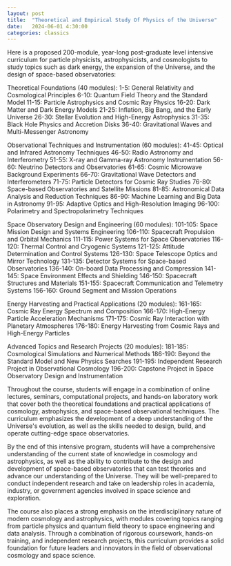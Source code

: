 ```yaml
---
layout: post
title:  "Theoretical and Empirical Study Of Physics of the Universe"
date:   2024-06-01 4:30:00
categories: classics
---
```


Here is a proposed 200-module, year-long post-graduate level intensive curriculum for particle physicists, astrophysicists, and cosmologists to study topics such as dark energy, the expansion of the Universe, and the design of space-based observatories:

Theoretical Foundations (40 modules):
1-5: General Relativity and Cosmological Principles
6-10: Quantum Field Theory and the Standard Model
11-15: Particle Astrophysics and Cosmic Ray Physics
16-20: Dark Matter and Dark Energy Models
21-25: Inflation, Big Bang, and the Early Universe
26-30: Stellar Evolution and High-Energy Astrophysics
31-35: Black Hole Physics and Accretion Disks
36-40: Gravitational Waves and Multi-Messenger Astronomy

Observational Techniques and Instrumentation (60 modules):
41-45: Optical and Infrared Astronomy Techniques
46-50: Radio Astronomy and Interferometry
51-55: X-ray and Gamma-ray Astronomy Instrumentation
56-60: Neutrino Detectors and Observatories
61-65: Cosmic Microwave Background Experiments
66-70: Gravitational Wave Detectors and Interferometers
71-75: Particle Detectors for Cosmic Ray Studies
76-80: Space-based Observatories and Satellite Missions
81-85: Astronomical Data Analysis and Reduction Techniques
86-90: Machine Learning and Big Data in Astronomy
91-95: Adaptive Optics and High-Resolution Imaging
96-100: Polarimetry and Spectropolarimetry Techniques

Space Observatory Design and Engineering (60 modules):
101-105: Space Mission Design and Systems Engineering
106-110: Spacecraft Propulsion and Orbital Mechanics
111-115: Power Systems for Space Observatories
116-120: Thermal Control and Cryogenic Systems
121-125: Attitude Determination and Control Systems
126-130: Space Telescope Optics and Mirror Technology
131-135: Detector Systems for Space-based Observatories
136-140: On-board Data Processing and Compression
141-145: Space Environment Effects and Shielding
146-150: Spacecraft Structures and Materials
151-155: Spacecraft Communication and Telemetry Systems
156-160: Ground Segment and Mission Operations

Energy Harvesting and Practical Applications (20 modules):
161-165: Cosmic Ray Energy Spectrum and Composition
166-170: High-Energy Particle Acceleration Mechanisms
171-175: Cosmic Ray Interaction with Planetary Atmospheres
176-180: Energy Harvesting from Cosmic Rays and High-Energy Particles

Advanced Topics and Research Projects (20 modules):
181-185: Cosmological Simulations and Numerical Methods
186-190: Beyond the Standard Model and New Physics Searches
191-195: Independent Research Project in Observational Cosmology
196-200: Capstone Project in Space Observatory Design and Instrumentation

Throughout the course, students will engage in a combination of online lectures, seminars, computational projects, and hands-on laboratory work that cover both the theoretical foundations and practical applications of cosmology, astrophysics, and space-based observational techniques. The curriculum emphasizes the development of a deep understanding of the Universe's evolution, as well as the skills needed to design, build, and operate cutting-edge space observatories.

By the end of this intensive program, students will have a comprehensive understanding of the current state of knowledge in cosmology and astrophysics, as well as the ability to contribute to the design and development of space-based observatories that can test theories and advance our understanding of the Universe. They will be well-prepared to conduct independent research and take on leadership roles in academia, industry, or government agencies involved in space science and exploration.

The course also places a strong emphasis on the interdisciplinary nature of modern cosmology and astrophysics, with modules covering topics ranging from particle physics and quantum field theory to space engineering and data analysis. Through a combination of rigorous coursework, hands-on training, and independent research projects, this curriculum provides a solid foundation for future leaders and innovators in the field of observational cosmology and space science.